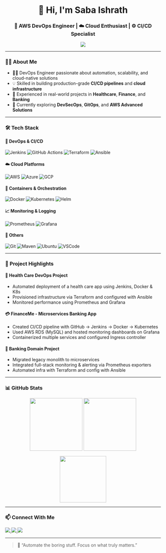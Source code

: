 <h1 align="center">👋 Hi, I'm Saba Ishrath</h1>
<h3 align="center">🚀 AWS DevOps Engineer | ☁️ Cloud Enthusiast | ⚙️ CI/CD Specialist</h3>

<p align="center">
  <img src="https://readme-typing-svg.herokuapp.com?font=Fira+Code&weight=600&size=22&duration=2000&pause=1000&center=true&vCenter=true&width=600&lines=DevOps+Engineer+%F0%9F%92%BB;AWS+%7C+Azure+%7C+GCP+Certified+%E2%9A%A1;CI%2FCD+Pipeline+Specialist+%F0%9F%94%90;Kubernetes+%7C+Docker+%7C+Terraform+%F0%9F%A7%9C%F0%9F%8F%BB‍%F0%9F%92%BB" />
</p>

---

### 🙋‍♀️ About Me

- 👩‍💻 DevOps Engineer passionate about automation, scalability, and cloud-native solutions  
- 💡 Skilled in building production-grade **CI/CD pipelines** and **cloud infrastructure**  
- 🧪 Experienced in real-world projects in **Healthcare**, **Finance**, and **Banking**  
- 🌱 Currently exploring **DevSecOps**, **GitOps**, and **AWS Advanced Solutions**

---

### 🛠️ Tech Stack

#### 🚀 DevOps & CI/CD  
![Jenkins](https://img.shields.io/badge/-Jenkins-D24939?logo=jenkins&logoColor=white&style=for-the-badge)
![GitHub Actions](https://img.shields.io/badge/-GitHub%20Actions-2088FF?logo=github-actions&logoColor=white&style=for-the-badge)
![Terraform](https://img.shields.io/badge/-Terraform-7B42BC?logo=terraform&logoColor=white&style=for-the-badge)
![Ansible](https://img.shields.io/badge/-Ansible-EE0000?logo=ansible&logoColor=white&style=for-the-badge)

#### ☁️ Cloud Platforms  
![AWS](https://img.shields.io/badge/-AWS-232F3E?logo=amazon-aws&logoColor=white&style=for-the-badge)
![Azure](https://img.shields.io/badge/-Azure-0078D4?logo=microsoft-azure&logoColor=white&style=for-the-badge)
![GCP](https://img.shields.io/badge/-GCP-4285F4?logo=google-cloud&logoColor=white&style=for-the-badge)

#### 🐳 Containers & Orchestration  
![Docker](https://img.shields.io/badge/-Docker-2496ED?logo=docker&logoColor=white&style=for-the-badge)
![Kubernetes](https://img.shields.io/badge/-Kubernetes-326CE5?logo=kubernetes&logoColor=white&style=for-the-badge)
![Helm](https://img.shields.io/badge/-Helm-0F1689?logo=helm&logoColor=white&style=for-the-badge)

#### 📈 Monitoring & Logging  
![Prometheus](https://img.shields.io/badge/-Prometheus-E6522C?logo=prometheus&logoColor=white&style=for-the-badge)
![Grafana](https://img.shields.io/badge/-Grafana-F46800?logo=grafana&logoColor=white&style=for-the-badge)

#### 🧰 Others  
![Git](https://img.shields.io/badge/-Git-F05032?logo=git&logoColor=white&style=for-the-badge)
![Maven](https://img.shields.io/badge/-Maven-C71A36?logo=apache-maven&logoColor=white&style=for-the-badge)
![Ubuntu](https://img.shields.io/badge/-Ubuntu-E95420?logo=ubuntu&logoColor=white&style=for-the-badge)
![VSCode](https://img.shields.io/badge/-VSCode-007ACC?logo=visual-studio-code&logoColor=white&style=for-the-badge)

---

### 💼 Project Highlights

#### 🏥 **Health Care DevOps Project**
- Automated deployment of a health care app using Jenkins, Docker & K8s  
- Provisioned infrastructure via Terraform and configured with Ansible  
- Monitored performance using Prometheus and Grafana

#### 💳 **FinanceMe - Microservices Banking App**
- Created CI/CD pipeline with GitHub → Jenkins → Docker → Kubernetes  
- Used AWS RDS (MySQL) and hosted monitoring dashboards on Grafana  
- Containerized multiple services and configured Ingress controller

#### 🏦 **Banking Domain Project**
- Migrated legacy monolith to microservices  
- Integrated full-stack monitoring & alerting via Prometheus exporters  
- Automated infra with Terraform and config with Ansible

---

### 📊 GitHub Stats

<p align="center">
  <img src="https://github-readme-stats.vercel.app/api?username=SabaIshrath99&show_icons=true&theme=radical" height="170px" />
  <img src="https://github-readme-streak-stats.herokuapp.com/?user=SabaIshrath99&theme=radical" height="170px" />
</p>

<p align="center">
  <img src="https://github-readme-stats.vercel.app/api/top-langs/?username=SabaIshrath99&layout=compact&theme=radical" height="150px" />
</p>

---

### 📫 Connect With Me

<p align="left">
  <a href="https://www.linkedin.com/in/saba-ishrath-a84a18218" target="_blank">
    <img src="https://img.shields.io/badge/LinkedIn-blue?logo=linkedin&style=for-the-badge" />
  </a>
  <a href="mailto:sabadevops99@gmail.com" target="_blank">
    <img src="https://img.shields.io/badge/Email-D14836?logo=gmail&logoColor=white&style=for-the-badge" />
  </a>
  <a href="https://github.com/SabaIshrath99" target="_blank">
    <img src="https://img.shields.io/badge/GitHub-181717?logo=github&logoColor=white&style=for-the-badge" />
  </a>
</p>

---

> 💬 “Automate the boring stuff. Focus on what truly matters.”

